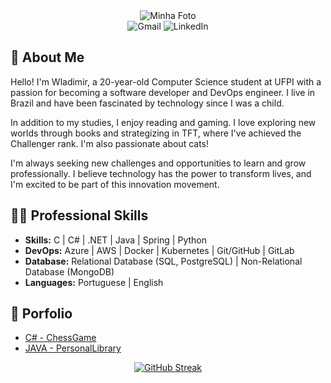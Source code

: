 
<div align="center">
  <img src="https://i.imgur.com/uEVIGHd.png" alt="Minha Foto"/>
</div>

<div align="center">
  <a href="mailto:wladimirgadelhajob@gmail.com" style="text-decoration: none;">
    <img src="https://img.shields.io/badge/Gmail-D14836?style=for-the-badge&logo=gmail&logoColor=white" alt="Gmail">
  </a>
  <a href="https://www.linkedin.com/in/wladimir-gadelha-aab7a7227/" style="text-decoration: none;">
    <img src="https://img.shields.io/badge/LinkedIn-4682B4?style=for-the-badge&logo=linkedin&logoColor=white" alt="LinkedIn">
  </a>
</div>






## 🎃 About Me

Hello! I'm Wladimir, a 20-year-old Computer Science student at UFPI with a passion for becoming a software developer and DevOps engineer. I live in Brazil and have been fascinated by technology since I was a child.

In addition to my studies, I enjoy reading and gaming. I love exploring new worlds through books and strategizing in TFT, where I've achieved the Challenger rank. I'm also passionate about cats!

I'm always seeking new challenges and opportunities to learn and grow professionally. I believe technology has the power to transform lives, and I'm excited to be part of this innovation movement.

##  👨‍💻 Professional Skills
-  **Skills:**  C | C# | .NET | Java | Spring | Python
-  **DevOps:**  Azure | AWS | Docker | Kubernetes | Git/GitHub | GitLab 
-  **Database:** Relational Database (SQL, PostgreSQL) | Non-Relational Database (MongoDB)
-  **Languages:** Portuguese | English

## 💎 Porfolio
- [C# - ChessGame](https://github.com/VlaadX/ChessGame_CSharp)
- [JAVA - PersonalLibrary](https://github.com/VlaadX/PersonalLibrary_Java)




<div align="center">
  <a href="https://git.io/streak-stats"><img src="https://streak-stats.demolab.com?user=VlaadX&theme=dracula&hide_border=true&border_radius=10&card_width=660&hide_longest_streak=true" alt="GitHub Streak" /></a>
</div>

